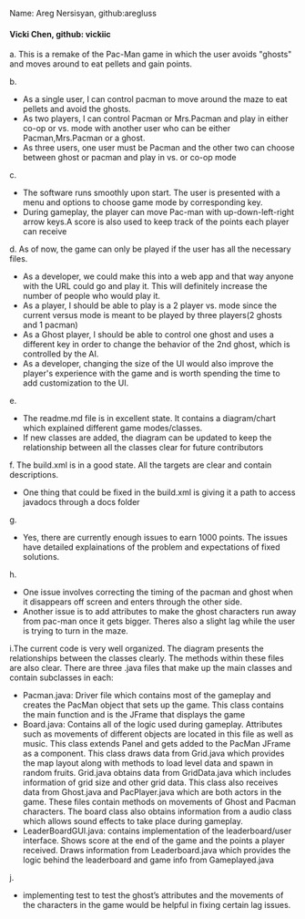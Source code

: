 Name: Areg Nersisyan, github:aregluss
#### Vicki Chen, github: vickiic

a. This is a remake of the Pac-Man game in which the user avoids "ghosts" and moves around to eat pellets and gain points.


b. 
* As a single user, I can control pacman to move around the maze to eat pellets and avoid the ghosts. 
* As two players, I can control Pacman or Mrs.Pacman and play in either co-op or vs. mode with another user who can be either Pacman,Mrs.Pacman or a ghost. 
* As three users, one user must be Pacman and the other two can choose between ghost or pacman and play in vs. or co-op mode 

c. 
* The software runs smoothly upon start. The user is presented with a menu and options to choose game mode by corresponding key.
* During gameplay, the player can move Pac-man with up-down-left-right arrow keys.A score is also used to keep track of the points each player can receive

d. As of now, the game can only be played if the user has all the necessary files. 
* As a developer, we could make this into a web app and that way anyone with the URL could go and play it. This will definitely increase the number of people who would play it. 
* As a player, I should be able to play is a 2 player vs. mode since the current versus mode is meant to be played by three players(2 ghosts and 1 pacman)
* As a Ghost player,  I should be able to control one ghost and uses a different key in order to change the behavior of the 2nd ghost, which is controlled by the AI. 
* As a developer, changing the size of the UI would also improve the player's experience with the game and is worth spending the time to add customization to the UI.


 e. 
* The readme.md file is in excellent state. It contains a diagram/chart which explained different game modes/classes.
* If new classes are added, the diagram can be updated to keep the relationship between all the classes clear for future contributors


f. The build.xml is in a good state. All the targets are clear and contain descriptions.
* One thing that could be fixed in the build.xml is giving it a path to access javadocs through a docs folder

g. 
* Yes, there are currently enough issues to earn 1000 points. The issues have detailed explainations of the problem and expectations of fixed solutions.

h. 
* One issue involves correcting the timing of the pacman and ghost when it disappears off screen and enters through the other side.
* Another issue is to add attributes to make the ghost characters run away from pac-man once it gets bigger. Theres also a slight lag while the user is trying to turn in the maze.

i.The current code is very well organized. The diagram presents the relationships between the classes clearly. The methods within these files are also clear. There are three .java files that make up the main classes and contain subclasses in each:
* Pacman.java: Driver file which contains most of the gameplay and creates the PacMan object that sets up the game. This class contains the main function and is the JFrame that displays the game
* Board.java: Contains all of the logic used during gameplay. Attributes such as movements of different objects are located in this file as well as music. This class extends Panel and gets added to the PacMan JFrame as a component. This class draws data from Grid.java which provides the map layout along with methods to load level data and spawn in random fruits. Grid.java obtains data from GridData.java which includes information of grid size and other grid data. This class also receives data from Ghost.java and PacPlayer.java which are both actors in the game. These files contain methods on movements of Ghost and Pacman characters. The board class also obtains information from a audio class which allows sound effects to take place during gameplay.
* LeaderBoardGUI.java: contains implementation of the leaderboard/user interface. Shows score at the end of the game and the points a player received.  Draws information from Leaderboard.java which provides the logic behind the leaderboard and game info from Gameplayed.java

j.
* implementing test to test the ghost’s attributes and the movements of the characters in the game would be helpful in fixing certain lag issues.

